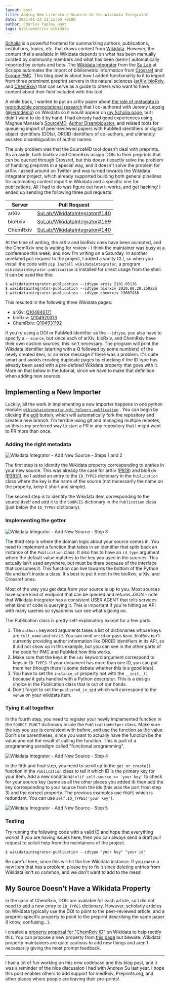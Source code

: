 ```yaml
---
layout: post
title: Adding New Literature Sources to the Wikidata Integrator
date: 2021-01-23 21:12:00 +0100
author: Charles Tapley Hoyt
tags: bibliometrics wikidata
---
```


[Scholia](https://scholia.toolforge.org) is a powerful frontend for summarizing
authors, publications, institutions, topics, etc. that draws content from
[Wikidata](https://www.wikidata.org). However, the content that's available in
Wikidata depends on what has been manually curated by community members and what
has been (semi-) automatically imported by scripts and bots. The
[Wikidata Integrator](https://github.com/SuLab/WikidataIntegrator) from the
[Su Lab](https://sulab.org) at Scripps automates the import of bibliometric
information from [Crossref](https://www.crossref.org/) and
[Europe PMC](https://europepmc.org/). This blog post is about how I added
functionality to it to import from three prominent preprint servers in the
natural sciences ([arXiv](https://arxiv.org/),
[bioRxiv](https://www.biorxiv.org/), and [ChemRxiv](https://chemrxiv.org/)) that
can serve as a guide to others who want to have content about their field
included with this tool.

A while back, I wanted to put an arXiv paper about
[the role of metadata in reproducible computational research](https://arxiv.org/abs/2006.08589)
that I co-authored with Jeremy Leipzig
([@jermdemo](https://twitter.com/jermdemo)) on Wikidata so it would appear on
[my Scholia page](https://scholia.toolforge.org/author/Q47475003), but I didn't
want to do it by hand. I had already had good experiences using Magnus Manske's
[SourceMD](https://sourcemd.toolforge.org/),
[Author Disambiguator](https://author-disambiguator.toolforge.org), and related
tools for queueing import of peer-reviewed papers with PubMed identifiers or
digital object identifiers (DOIs), ORCID identifiers of co-authors, and
ultimately assisted disambiguation of author names.

The only problem was that the SourceMD tool doesn't deal with preprints. As an
aside, both bioRxiv and ChemRxiv assign DOIs to their preprints that can be
queried through Crossref, but this doesn't exactly solve the problem of handling
preprints in a special way, and it doesn't solve the problem for arXiv. I asked
around on Twitter and was turned towards the Wikidata Integrator project, which
already supported building both general pipelines for automating content import
in Wikidata and a specific one for publications. All I had to do was figure out
how it works, and get hacking! I ended up sending the following three pull
requests:

| Server   | Pull Request                                                                         |
| -------- | ------------------------------------------------------------------------------------ |
| arXiv    | [SuLab/WikidataIntegrator#140](https://github.com/SuLab/WikidataIntegrator/pull/140) |
| bioRxiv  | [SuLab/WikidataIntegrator#169](https://github.com/SuLab/WikidataIntegrator/pull/169) |
| ChemRxiv | [SuLab/WikidataIntegrator#140](https://github.com/SuLab/WikidataIntegrator/pull/170) |

At the time of writing, the arXiv and bioRxiv ones have been accepted, and the
ChemRxiv one is waiting for review - I think the maintainer was busy at a
conference this week, and now I'm writing on a Saturday. In another unrelated
pull request to the project, I added a vanity CLI, so when you install the code
with `pip install wikidataintegrator`, a program
`wikidataintegrator-publication` is installed for direct usage from the shell.
It can be used like this:

```shell
$ wikidataintegrator-publication --idtype arxiv 2101.05136
$ wikidataintegrator-publication --idtype biorxiv 2020.08.20.259226
$ wikidataintegrator-publication --idtype chemrxiv 13607438
```

This resulted in the following three Wikidata pages:

- arXiv: [Q104846171](https://www.wikidata.org/wiki/Q104846171)
- bioRxiv: [Q104920313](https://www.wikidata.org/wiki/Q104920313)
- ChemRxiv: [Q104931192](https://www.wikidata.org/wiki/Q104931192)

If you're using a DOI or PubMed identifier as the `--idtype`, you also have to
specify a `--source`, but since each of arXiv, bioRxiv, and ChemRxiv have their
own custom sources, this isn't necessary. The program will print the Wikidata
identifier (starting with a Q followed by some numbers) of the newly created
item, or an error message if there was a problem. It's quite smart and avoids
creating duplicate pages by checking if the ID type has already been used with a
pre-defined Wikidata property that goes with it. More on that below in the
tutorial, since we have to make that definition when adding new sources.

## Implementing a New Importer

Luckily, all the work in implementing a new importer happens in one python
module:
[`wikidataintegrator.wdi_helpers.publication`](https://github.com/SuLab/WikidataIntegrator/blob/main/wikidataintegrator/wdi_helpers/publication.py)
. You can begin by clicking the
[edit](https://github.com/SuLab/WikidataIntegrator/edit/main/wikidataintegrator/wdi_helpers/publication.py)
button, which will automatically fork the repository and create a new branch.
I'm terrible using git and managing multiple remotes, so this is my preferred
way to start a PR in any repository that I might want to PR more than once.

### Adding the right metadata

![Wikidata Integrator - Add New Source - Steps 1 and 2](/img/wdi_steps/1_2.png)

The first step is to identify the Wikidata property corresponding to entries in
your new source. This was already the case for arXiv
([P818](https://www.wikidata.org/wiki/Property:P818)) and bioRxiv
([P3951](https://www.wikidata.org/wiki/Property:P3951)), so I added an entry to
the `ID_TYPES` dictionary in the `Publication` class where the key is the name
of the source (not necessarily the name on the property, keep it short and
simple).

The second step is to identify the Wikidata item corresponding to the source
itself and add it to the `SOURCES` dictionary in the `Publication` class (just
below the `ID_TYPES` dictionary).

### Implementing the getter

![Wikidata Integrator - Add New Source - Step 3](/img/wdi_steps/3.png)

The third step is where the domain logic about your source comes in. You need to
implement a function that takes in an identifier that spits back an instance of
the `Publication` class. It also has to have an `id_type` argument where the
default value matches to the key you used in the sources. This actually isn't
used anywhere, but must be there because of the interface that consumes it. This
function can live towards the bottom of the Python file and isn't inside a
class. It's best to put it next to the bioRxiv, arXiv, and Crossref ones.

Most of the way you get data from your source is up to you. Most sources have
some kind of endpoint that can be queried and returns JSON - note that Wikidata
Integrator has a consistent USER AGENT that tells services what kind of code is
querying it. This is important if you're hitting an API with many queries so
sysadmins can see what's going on.

The Publication class is pretty self-explanatory except for a few parts.

1. The `authors` keyword arguments takes a list of dictionaries whose keys are
   `full_name` and `orcid`. You can omit `orcid` or pass `None`. bioRxiv isn't
   currently providing author information like ORCID identifiers in its API, so
   it did not show up in this example, but you can see in the other parts of the
   code for PMC and PubMed how this works.
2. Make sure that the keys in the `ids` keyword argument correspond to keys in
   `ID_TYPES`. If your document has more than one ID, you can put them her
   (though there is some debate whether this is a good idea).
3. You have to set the `instance_of` property not with the `__init__()` because
   it gets handled with a Python descriptor. This is a design choice in the
   Publication class that is out of our hands.
4. Don't forget to set the `published_in_qid` which will correspond to the
   `venue` on your wikidata item.

### Tying it all together

In the fourth step, you need to register your newly implemented function in the
`SOURCE_FUNCT` dictionary inside the `PublicationHelper` class. Make sure the
key you use is consistent with before, and use the function as the value. Don't
use parentheses, since you want to actually have the function be the value and
not the result of calling the function. This is part of a programming paradigm
called "functional programming".

![Wikidata Integrator - Add New Source - Step 4](/img/wdi_steps/4.png)

In the fifth and final step, you need to scroll up to the `get_or_create()`
function in the `Publication` class to tell it which ID is the primary key for
your item. Add a new conditional `elif self.source == 'your key'` to check for
your source key (same as all the other places you added it) then add the key
corresponding to your source from the ids (this was the part from step 3) and
the correct property. The previous examples use `PROPS` which is redundant. You
can use `self.ID_TYPES['your key']`.

![Wikidata Integrator - Add New Source - Step 5](/img/wdi_steps/5.png)

### Testing

Try running the following code with a valid ID and hope that everything works!
If you are having issues here, then you can always send a draft pull request to
solicit help from the maintainers of the project.

```shell
$ wikidataintegrator-publication --idtype "your key" "your id"
```

Be careful here, since this will hit the live Wikidata instance. If you make a
new item that has a problem, please try to fix it since deleting entries from
Wikidata isn't so common, and we don't want to add to the mess!

## My Source Doesn't Have a Wikidata Property

In the case of ChemRxiv, DOIs are available for each article, so I did not need
to add a new entry to `ID_TYPES` dictionary. However, scholarly articles on
Wikidata typically use the DOI to point to the peer-reviewed article, and a
preprint-specific property to point to the preprint describing the same paper (I
know, confusing...).

I created a
[property proposal for "ChemRxiv ID"](https://www.wikidata.org/wiki/Wikidata:Property_proposal/ChemRxiv_ID)
on Wikidata to help rectify this. You can propose a new property from
[this page](https://www.wikidata.org/wiki/Wikidata:Property_proposal/Generic)
but beware: Wikidata property maintainers are quite cautious to add new things
and aren't necessarily giving the most prompt feedback.

---

I had a lot of fun working on this new codebase and this blog post, and it was a
reminder of the nice discussion I had with Andrew Su last year. I hope this post
enables others to add support for medRxiv, Preprints.org, and other places where
people are leaving their pre-prints!
